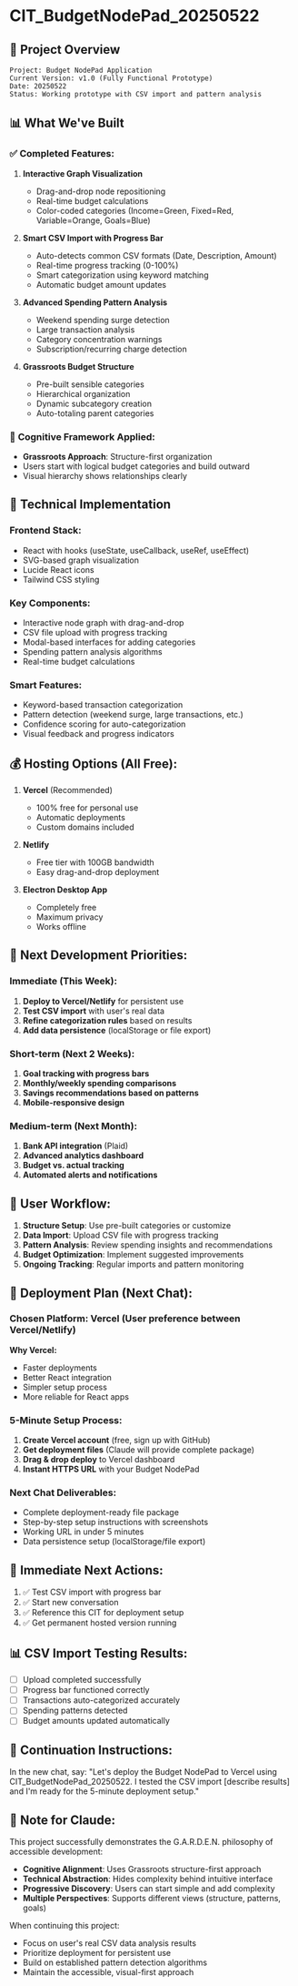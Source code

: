 # CIT_BudgetNodePad_20250522

## 🎯 Project Overview

```
Project: Budget NodePad Application
Current Version: v1.0 (Fully Functional Prototype)
Date: 20250522
Status: Working prototype with CSV import and pattern analysis
```

## 📊 What We've Built

### ✅ **Completed Features:**
1. **Interactive Graph Visualization**
   - Drag-and-drop node repositioning
   - Real-time budget calculations
   - Color-coded categories (Income=Green, Fixed=Red, Variable=Orange, Goals=Blue)

2. **Smart CSV Import with Progress Bar**
   - Auto-detects common CSV formats (Date, Description, Amount)
   - Real-time progress tracking (0-100%)
   - Smart categorization using keyword matching
   - Automatic budget amount updates

3. **Advanced Spending Pattern Analysis**
   - Weekend spending surge detection
   - Large transaction analysis
   - Category concentration warnings
   - Subscription/recurring charge detection

4. **Grassroots Budget Structure**
   - Pre-built sensible categories
   - Hierarchical organization
   - Dynamic subcategory creation
   - Auto-totaling parent categories

### 🧠 **Cognitive Framework Applied:**
- **Grassroots Approach**: Structure-first organization
- Users start with logical budget categories and build outward
- Visual hierarchy shows relationships clearly

## 🔧 **Technical Implementation**

### **Frontend Stack:**
- React with hooks (useState, useCallback, useRef, useEffect)
- SVG-based graph visualization
- Lucide React icons
- Tailwind CSS styling

### **Key Components:**
- Interactive node graph with drag-and-drop
- CSV file upload with progress tracking
- Modal-based interfaces for adding categories
- Spending pattern analysis algorithms
- Real-time budget calculations

### **Smart Features:**
- Keyword-based transaction categorization
- Pattern detection (weekend surge, large transactions, etc.)
- Confidence scoring for auto-categorization
- Visual feedback and progress indicators

## 💰 **Hosting Options (All Free):**

1. **Vercel** (Recommended)
   - 100% free for personal use
   - Automatic deployments
   - Custom domains included

2. **Netlify**
   - Free tier with 100GB bandwidth
   - Easy drag-and-drop deployment

3. **Electron Desktop App**
   - Completely free
   - Maximum privacy
   - Works offline

## 📝 **Next Development Priorities:**

### **Immediate (This Week):**
1. **Deploy to Vercel/Netlify** for persistent use
2. **Test CSV import** with user's real data
3. **Refine categorization rules** based on results
4. **Add data persistence** (localStorage or file export)

### **Short-term (Next 2 Weeks):**
1. **Goal tracking with progress bars**
2. **Monthly/weekly spending comparisons**
3. **Savings recommendations based on patterns**
4. **Mobile-responsive design**

### **Medium-term (Next Month):**
1. **Bank API integration** (Plaid)
2. **Advanced analytics dashboard**
3. **Budget vs. actual tracking**
4. **Automated alerts and notifications**

## 🎯 **User Workflow:**

1. **Structure Setup**: Use pre-built categories or customize
2. **Data Import**: Upload CSV file with progress tracking
3. **Pattern Analysis**: Review spending insights and recommendations
4. **Budget Optimization**: Implement suggested improvements
5. **Ongoing Tracking**: Regular imports and pattern monitoring

## 🚀 **Deployment Plan (Next Chat):**

### **Chosen Platform: Vercel** (User preference between Vercel/Netlify)
**Why Vercel:**
- Faster deployments
- Better React integration  
- Simpler setup process
- More reliable for React apps

### **5-Minute Setup Process:**
1. **Create Vercel account** (free, sign up with GitHub)
2. **Get deployment files** (Claude will provide complete package)
3. **Drag & drop deploy** to Vercel dashboard
4. **Instant HTTPS URL** with your Budget NodePad

### **Next Chat Deliverables:**
- Complete deployment-ready file package
- Step-by-step setup instructions with screenshots
- Working URL in under 5 minutes
- Data persistence setup (localStorage/file export)

## 🎯 **Immediate Next Actions:**
1. ✅ Test CSV import with progress bar
2. ✅ Start new conversation
3. ✅ Reference this CIT for deployment setup
4. ✅ Get permanent hosted version running

## 📊 **CSV Import Testing Results:**
- [ ] Upload completed successfully
- [ ] Progress bar functioned correctly  
- [ ] Transactions auto-categorized accurately
- [ ] Spending patterns detected
- [ ] Budget amounts updated automatically

## 🔄 **Continuation Instructions:**
In the new chat, say: "Let's deploy the Budget NodePad to Vercel using CIT_BudgetNodePad_20250522. I tested the CSV import [describe results] and I'm ready for the 5-minute deployment setup."

## 🤖 **Note for Claude:**

This project successfully demonstrates the G.A.R.D.E.N. philosophy of accessible development:
- **Cognitive Alignment**: Uses Grassroots structure-first approach
- **Technical Abstraction**: Hides complexity behind intuitive interface
- **Progressive Discovery**: Users can start simple and add complexity
- **Multiple Perspectives**: Supports different views (structure, patterns, goals)

When continuing this project:
- Focus on user's real CSV data analysis results
- Prioritize deployment for persistent use
- Build on established pattern detection algorithms
- Maintain the accessible, visual-first approach